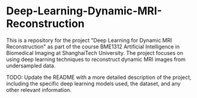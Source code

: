 # Deep-Learning-Dynamic-MRI-Reconstruction

This is a repository for the project "Deep Learning for Dynamic MRI Reconstruction" as part of the course BME1312 Artificial Intelligence in Biomedical Imaging at ShanghaiTech University. The project focuses on using deep learning techniques to reconstruct dynamic MRI images from undersampled data.

TODO: Update the README with a more detailed description of the project, including the specific deep learning models used, the dataset, and any other relevant information.
